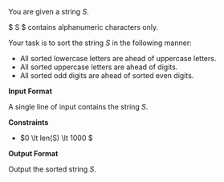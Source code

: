 You are given a string $S$.

$ S $ contains alphanumeric characters only.

Your task is to sort the string $S$ in the following manner:

- All sorted lowercase letters are ahead of uppercase letters.
- All sorted uppercase letters are ahead of digits.
- All sorted odd digits are ahead of sorted even digits.

**Input Format**

A single line of input contains the string $S$.

**Constraints**

- $0 \lt len(S) \lt 1000 $

**Output Format**

Output the sorted string $S$.